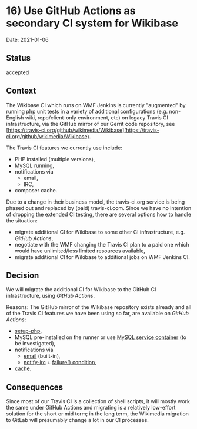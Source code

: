 # 16) Use GitHub Actions as secondary CI system for Wikibase

Date: 2021-01-06

## Status

accepted

## Context

The Wikibase CI which runs on WMF Jenkins is currently "augmented" by running php unit tests in a variety of additional configurations (e.g. non-English wiki, repo/client-only environment, etc) on legacy Travis CI infrastructure, via the GitHub mirror of our Gerrit code repository, see [https://travis-ci.org/github/wikimedia/Wikibase](https://travis-ci.org/github/wikimedia/Wikibase).

The Travis CI features we currently use include:
* PHP installed (multiple versions),
* MySQL running,
* notifications via
  * email,
  * IRC,
* composer cache.

Due to a change in their business model, the travis-ci.org service is being phased out and replaced by (paid) travis-ci.com. Since we have no intention of dropping the extended CI testing, there are several options how to handle the situation:
* migrate additional CI for Wikibase to some other CI infrastructure, e.g. _GitHub Actions_,
* negotiate with the WMF changing the Travis CI plan to a paid one which would have unlimited/less limited resources available,
* migrate additional CI for Wikibase to additional jobs on WMF Jenkins CI.

## Decision

We will migrate the additional CI for Wikibase to the GitHub CI infrastructure, using _GitHub Actions_.

Reasons: The GitHub mirror of the Wikibase repository exists already and all of the Travis CI features we have been using so far, are available on _GitHub Actions_:
* [setup-php](https://github.com/shivammathur/setup-php),
* MySQL pre-installed on the runner or use [MySQL service container](https://firefart.at/post/using-mysql-service-with-github-actions/) (to be investigated),
* notifications via
  * [email](https://docs.github.com/en/free-pro-team@latest/github/managing-subscriptions-and-notifications-on-github/configuring-notifications) (built-in),
  * [notify-irc](https://github.com/rectalogic/notify-irc) + [failure() condition](https://docs.github.com/en/free-pro-team@latest/actions/reference/context-and-expression-syntax-for-github-actions#failure),
* [cache](https://github.com/actions/cache).

## Consequences

Since most of our Travis CI is a collection of shell scripts, it will mostly work the same under GitHub Actions and migrating is a relatively low-effort solution for the short or mid term; in the long term, the Wikimedia migration to GitLab will presumably change a lot in our CI processes.
